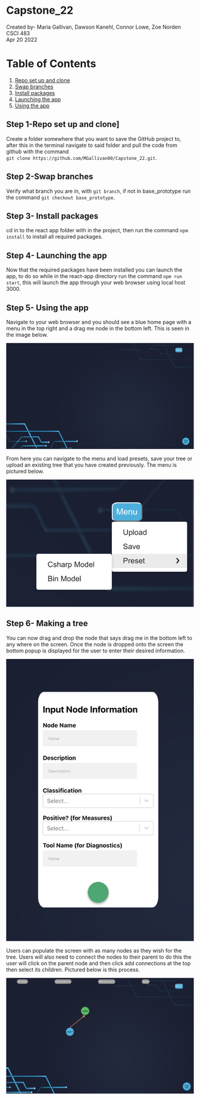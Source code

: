 # Capstone_22

Created by- Maria Gallivan, Dawson Kanehl, Connor Lowe, Zoe Norden <br />
CSCI 483 <br />
Apr 20 2022 <br />


# Table of Contents
1. [Repo set up and clone](#1)
2. [Swap branches](#2)
3. [Install packages](#3)
4. [Launching the app](#4)
4. [Using the app](#5)


## Step 1-Repo set up and clone] <a name="1"></a>

Create a folder somewhere that you want to save the GitHub project to, after this in the terminal navigate to said folder and pull the code from github with the command<br /> `git clone https://github.com/MGallivan00/Capstone_22.git`.


## Step 2-Swap branches <a name="2"></a>

Verify what branch you are in, with `git branch`, if not in base_prototype run the command `git checkout base_prototype`.

## Step 3- Install packages <a name="3"></a>

cd in to the react app folder with in the project, then run the command `npm install` to install all required packages.

## Step 4- Launching the app <a name="4"></a>

Now that the required packages have been installed you can launch the app, to do so while in the react-app directory run the command `npm run start`, this will launch the app through your web browser using local host 3000.

## Step 5- Using the app <a name="5"></a>

Navigate to your web browser and you should see a blue home page with a menu in the top right and a drag me node in the bottom left. This is seen in the image below.

![background](/images/background.png)

From here you can navigate to the menu and load presets, save your tree or upload an existing tree that you have created previously. The menu is pictured below.

![menu](/images/menu.png)

## Step 6- Making a tree <a name="6"></a>

You can now drag and drop the node that says drag me in the bottom left to any where on the screen. Once the node is dropped onto the screen the bottom popup is displayed for the user to enter their desired information.

![Tree](/images/nodeDragNdrop.png)

Users can populate the screen with as many nodes as they wish for the tree. Users will also need to connect the nodes to their parent to do this the user will click on the parent node and then click add connections at the top then select its children. Pictured below is this process.

![connect](/images/connect.png)
